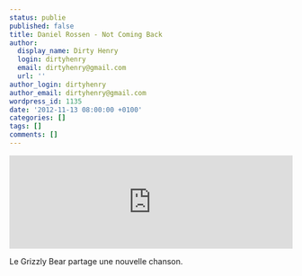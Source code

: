 ```yaml
---
status: publie
published: false
title: Daniel Rossen - Not Coming Back
author:
  display_name: Dirty Henry
  login: dirtyhenry
  email: dirtyhenry@gmail.com
  url: ''
author_login: dirtyhenry
author_email: dirtyhenry@gmail.com
wordpress_id: 1135
date: '2012-11-13 08:00:00 +0100'
categories: []
tags: []
comments: []
---
```

<iframe width="100%" height="166" scrolling="no" frameborder="no" src="http://w.soundcloud.com/player/?url=http%3A%2F%2Fapi.soundcloud.com%2Ftracks%2F66983286&show_artwork=true"></iframe>

Le Grizzly Bear partage une nouvelle chanson.
